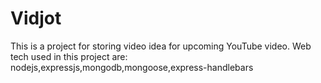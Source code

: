 # Vidjot
This is a project for storing video idea for upcoming YouTube video.
Web tech used in this project are: nodejs,expressjs,mongodb,mongoose,express-handlebars
